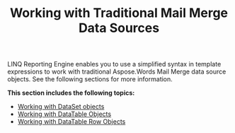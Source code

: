 ﻿---
title: Working with Traditional Mail Merge Data Sources
type: docs
weight: 70
url: /java/working-with-traditional-mail-merge-data-sources/
---

LINQ Reporting Engine enables you to use a simplified syntax in template expressions to work with traditional Aspose.Words Mail Merge data source objects. See the following sections for more information.

**This section includes the following topics:** 

- [Working with DataSet objects](https://docs.aspose.com/words/java/working-with-dataset-objects/)
- [Working with DataTable Objects](https://docs.aspose.com/words/java/working-with-datatable-objects/)
- [Working with DataTable Row Objects](https://docs.aspose.com/words/java/working-with-datatable-row-objects/)
